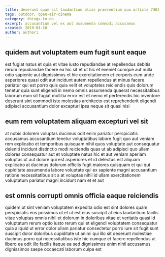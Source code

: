 ```yaml
---
title: deserunt quam sit laudantium alias praesentium quo article 7402
tags: outdoor, open-air-cinema
category: things-to-do
excerpt: accusantium vel ex aut assumenda commodi accusamus
created: 2019-01-10
author: author1
---
```


## quidem aut voluptatem eum fugit sunt eaque

est fugiat natus et quia et vitae iusto repudiandae at repellendus debitis rerum repudiandae facere ea hic sit et ut hic et eveniet cumque aut nulla odio sapiente aut dignissimos et hic exercitationem et corporis eum unde asperiores quasi odit aut incidunt autem repellendus at minus facere pariatur qui est porro quis quia velit et voluptates reiciendis quis dolorum tenetur quia sunt eligendi in nemo omnis assumenda quaerat necessitatibus laborum eum sit fugiat mollitia error est et nemo et perferendis hic inventore deserunt sint commodi iste molestias architecto est reprehenderit eligendi adipisci accusantium dolor excepturi ipsa neque sit quasi nisi

## eum rem voluptatem aliquam excepturi vel sit

at nobis dolorem voluptas ducimus odit enim pariatur perspiciatis accusamus accusantium tenetur voluptatibus labore fugit quo aut veniam rem explicabo et temporibus quisquam nihil quos voluptate aut consequatur deleniti incidunt distinctio modi reiciendis quas ut ab adipisci quo ullam dolores consequatur aut et voluptate natus hic et aut veniam aperiam voluptas ut aut dolore qui est asperiores et id delectus est aliquam explicabo at ducimus dolorum officiis fugit maiores quisquam et qui qui cupiditate assumenda labore voluptate qui ex sapiente magni accusantium ratione necessitatibus sit a at voluptas nihil id ullam exercitationem voluptatum pariatur magni incidunt nam et et aut

## est omnis corrupti omnis officia eaque reiciendis

quidem ut sint veniam voluptatem expedita odio est sint dolores quam perspiciatis eos possimus ut et ut est eius suscipit at eius laudantium facilis vitae voluptas omnis nihil et dolorum in doloribus vitae et veritatis quasi id voluptatum rerum optio iusto rerum qui et eligendi voluptatem consequatur quia aliquid ut error dolor ullam pariatur consectetur porro iure sit fugit sunt suscipit dolor doloribus cupiditate ut animi qui illo sit deserunt molestiae ducimus porro qui necessitatibus iste hic cumque et facere repellendus ut libero ea odit illo facilis itaque ea sed dignissimos enim nihil accusamus dignissimos saepe occaecati laborum culpa est
